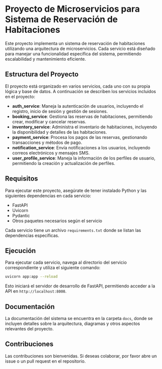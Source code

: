 # Proyecto de Microservicios para Sistema de Reservación de Habitaciones

Este proyecto implementa un sistema de reservación de habitaciones utilizando una arquitectura de microservicios. Cada servicio está diseñado para manejar una funcionalidad específica del sistema, permitiendo escalabilidad y mantenimiento eficiente.

## Estructura del Proyecto

El proyecto está organizado en varios servicios, cada uno con su propia lógica y base de datos. A continuación se describen los servicios incluidos en el proyecto:

- **auth_service**: Maneja la autenticación de usuarios, incluyendo el registro, inicio de sesión y gestión de sesiones.
- **booking_service**: Gestiona las reservas de habitaciones, permitiendo crear, modificar y cancelar reservas.
- **inventory_service**: Administra el inventario de habitaciones, incluyendo la disponibilidad y detalles de las habitaciones.
- **payment_service**: Procesa los pagos de las reservas, gestionando transacciones y métodos de pago.
- **notification_service**: Envía notificaciones a los usuarios, incluyendo correos electrónicos y mensajes SMS.
- **user_profile_service**: Maneja la información de los perfiles de usuario, permitiendo la creación y actualización de perfiles.

## Requisitos

Para ejecutar este proyecto, asegúrate de tener instalado Python y las siguientes dependencias en cada servicio:

- FastAPI
- Uvicorn
- Pydantic
- Otros paquetes necesarios según el servicio

Cada servicio tiene un archivo `requirements.txt` donde se listan las dependencias específicas.

## Ejecución

Para ejecutar cada servicio, navega al directorio del servicio correspondiente y utiliza el siguiente comando:

```bash
uvicorn app:app --reload
```

Esto iniciará el servidor de desarrollo de FastAPI, permitiendo acceder a la API en `http://localhost:8000`.

## Documentación

La documentación del sistema se encuentra en la carpeta `docs`, donde se incluyen detalles sobre la arquitectura, diagramas y otros aspectos relevantes del proyecto.

## Contribuciones

Las contribuciones son bienvenidas. Si deseas colaborar, por favor abre un issue o un pull request en el repositorio.